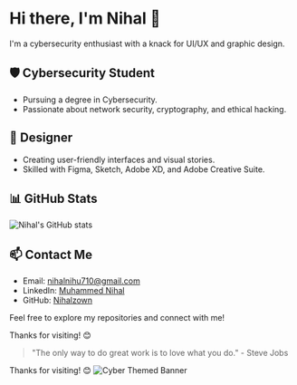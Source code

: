 # Hi there, I'm Nihal 👋

I'm a cybersecurity enthusiast with a knack for UI/UX and graphic design.

## 🛡️ Cybersecurity Student
- Pursuing a degree in Cybersecurity.
- Passionate about network security, cryptography, and ethical hacking.

## 🎨 Designer
- Creating user-friendly interfaces and visual stories.
- Skilled with Figma, Sketch, Adobe XD, and Adobe Creative Suite.

## 📊 GitHub Stats
![Nihal's GitHub stats](https://github-readme-stats.vercel.app/api?username=nihalzown&show_icons=true&theme=radical)

## 📫 Contact Me
- Email: [nihalnihu710@gmail.com](mailto:nihalnihu710@gmail.com)
- LinkedIn: [Muhammed Nihal](https://www.linkedin.com/in/nihalzown/)
- GitHub: [Nihalzown](https://github.com/nihalzown)

Feel free to explore my repositories and connect with me!

Thanks for visiting! 😊
> "The only way to do great work is to love what you do." - Steve Jobs

Thanks for visiting! 😊
![Cyber Themed Banner](https://example.com/cyber-banner.png)